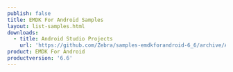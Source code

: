 ```yaml
---
publish: false
title: EMDK For Android Samples
layout: list-samples.html
downloads:
  - title: Android Studio Projects
    url: 'https://github.com/Zebra/samples-emdkforandroid-6_6/archive/AllSamples.zip'
product: EMDK For Android
productversion: '6.6'
---
```























